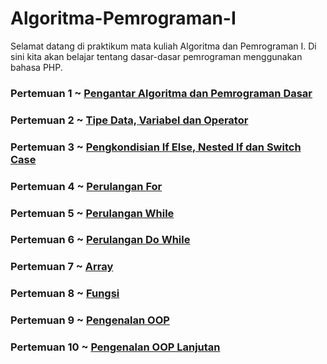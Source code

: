# Algoritma-Pemrograman-I
Selamat datang di praktikum mata kuliah Algoritma dan Pemrograman I. Di sini kita akan belajar tentang dasar-dasar pemrograman menggunakan bahasa PHP.
### Pertemuan 1 ~ <a href="./Pertemuan1.md">Pengantar Algoritma dan Pemrograman Dasar</a>
### Pertemuan 2 ~ <a href="./Pertemuan2.md">Tipe Data, Variabel dan Operator</a>
### Pertemuan 3 ~ <a href="./Pertemuan3.md">Pengkondisian <b>If Else, Nested If dan Switch Case</b></a>
### Pertemuan 4 ~ <a href="./Pertemuan4.md">Perulangan For</a>
### Pertemuan 5 ~ <a href="./Pertemuan5.md">Perulangan While</a>
### Pertemuan 6 ~ <a href="./Pertemuan6.md">Perulangan Do While</a>
### Pertemuan 7 ~ <a href="./Pertemuan7.md">Array</a>
### Pertemuan 8 ~ <a href="./Pertemuan8.md">Fungsi</a>
### Pertemuan 9 ~ <a href="./Pertemuan9.md">Pengenalan OOP</a>
### Pertemuan 10 ~ <a href="./Pertemuan10.md">Pengenalan OOP Lanjutan</a>
